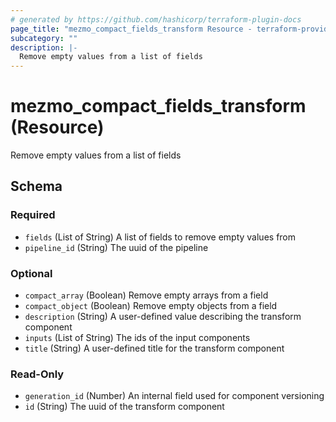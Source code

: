 ```yaml
---
# generated by https://github.com/hashicorp/terraform-plugin-docs
page_title: "mezmo_compact_fields_transform Resource - terraform-provider-mezmo"
subcategory: ""
description: |-
  Remove empty values from a list of fields
---
```


# mezmo_compact_fields_transform (Resource)

Remove empty values from a list of fields



<!-- schema generated by tfplugindocs -->
## Schema

### Required

- `fields` (List of String) A list of fields to remove empty values from
- `pipeline_id` (String) The uuid of the pipeline

### Optional

- `compact_array` (Boolean) Remove empty arrays from a field
- `compact_object` (Boolean) Remove empty objects from a field
- `description` (String) A user-defined value describing the transform component
- `inputs` (List of String) The ids of the input components
- `title` (String) A user-defined title for the transform component

### Read-Only

- `generation_id` (Number) An internal field used for component versioning
- `id` (String) The uuid of the transform component


